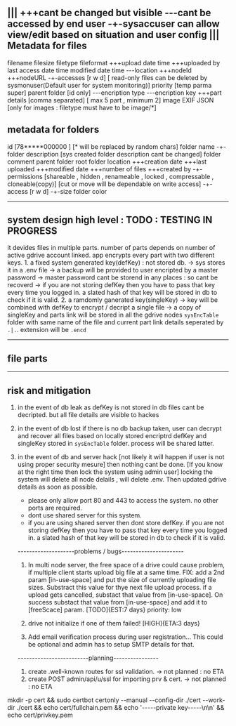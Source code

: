 |||
    +++cant be changed but visible
    ---cant be accessed by end user
    -+-sysaccuser can allow view/edit based on situation and user config
|||
Metadata for files
-------------------------------
filename
filesize
filetype
fileformat
+++upload date time
+++uploaded by
last access date time
modified date time
---location
+++nodeId
+++nodeURL
-+-accesses [r w d] [ read-only files can be deleted by sysmonuser(Default user for system monitoring)]
priority [temp parma super]
parent folder [id only]
---encription type
---encription key
+++part details [comma separated] [ max 5 part , minimum 2]
image EXIF JSON [only for images : filetype must have to be image/*]


metadata for folders
------------------------------------
id [78*****000000 ] [* will be replaced by random chars]
folder name
-+-folder description [sys created folder description cant be changed]
folder comment
parent folder
root folder
location
+++creation date
+++last uploaded
+++modified date
+++number of files
+++created by
-+-permissions [shareable , hidden , renameable , locked , compressable , cloneable(copy)] [cut or move will be dependable on write access]
-+-access [r w d]
-+-size
folder color


---------------------------------
system design high level : TODO : TESTING IN PROGRESS
---------------------------------
it devides files in multiple parts. number of parts depends on number of active gdrive account linked.
app encrypts every part with two different keys.
    1. a fixed system generated key(defKey) : not stored db.
    -> sys stores it in a .env file
    -> a backup will be provided to user encripted by a master password
    -> master password cant be storend in any places : so cant be recoverd
    -> if you are not storing defKey then you have to pass that key every time you logged in. a slated hash of that key will be stored in db to check if it is valid.
    2. a ramdomly ganerated key(singleKey)
    -> key will be combined with defKey to encrypt / decript a single file
    -> a copy of singleKey and parts link will be stored in all the gdrive nodes `sysEncTable` folder with same name of the file and current part link details seperated by `.|.`. extension will be `.encd`

-----------------------------------
file parts
-----------------------------------

-----------------------------------
risk and mitigation
-----------------------------------
1. in the event of db leak
    as defKey is not stored in db files cant be decripted. but all file details are visible to hackes
2. in the event of db lost
    if there is no db backup taken, user can decrypt and recover all files based on locally stored encriptrd defKey and singleKey stored in `sysEncTable` folder. process will be shared latter.
3. in the event of db and server hack [not likely it will happen if user is not using proper security mesure]
    then nothing cant be done. [If you know at the right time then lock the system using admin user]
    locking the system will delete all node delails , will delete .env.
    Then updated gdrive details as soon as possible.
    * please only allow port 80 and 443 to access the system. no other ports are required.
    * dont use shared server for this system.
    * if you are using shared server then dont store defKey. if you are not storing defKey then you have to pass that key every time you logged in. a slated hash of that key will be stored in db to check if it is valid.













    --------------------problems / bugs----------------------
    1. In multi node server, the free space of a drive could cause problem, if multiple client starts upload big file at a same time.
    FIX: add a 2nd param [in-use-space] and put the size of currently uploading file sizes.
         Substract this value for thye next file upload process.
         if a upload gets cancelled, substact that value from [in-use-space].
         On success substact that value from [in-use-space] and add it to [freeScace] param.
    [TODO]{EST:7 days}
    priority: low

    2. drive not initialize if one of them failed! [HIGH]{ETA:3 days}
    3. Add email verification process during user registration...
        This could be optional and admin has to setup SMTP details for that.






    -------------------------planning----------------
    1. create .well-known routes for ssl validation.
        -> not planned : no ETA
    2. create POST admin/api/u/ssl for importing prv & cert.
        -> not planned : no ETA





mkdir -p cert && sudo certbot certonly --manual --config-dir ./cert --work-dir ./cert && echo cert/fullchain.pem && echo '-----private key-----\n\n' && echo cert/privkey.pem
